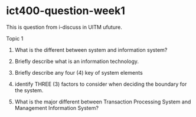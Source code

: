 # ict400-question-week1

This is question from i-discuss in UITM ufuture.

Topic 1

1.	What is the different between system and information system?

2.	Briefly describe what is an information technology.

3.	Briefly describe any four (4) key of system elements

4.	identify THREE (3) factors to consider when deciding the boundary for the system.

5.	What is the major different between Transaction Processing System and Management Information System?

